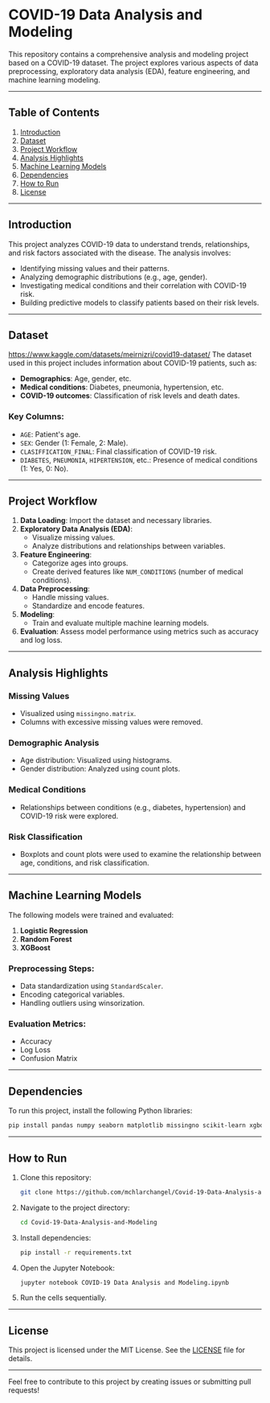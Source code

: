 # COVID-19 Data Analysis and Modeling

This repository contains a comprehensive analysis and modeling project based on a COVID-19 dataset. The project explores various aspects of data preprocessing, exploratory data analysis (EDA), feature engineering, and machine learning modeling.

---

## Table of Contents

1. [Introduction](#introduction)
2. [Dataset](#dataset)
3. [Project Workflow](#project-workflow)
4. [Analysis Highlights](#analysis-highlights)
5. [Machine Learning Models](#machine-learning-models)
6. [Dependencies](#dependencies)
7. [How to Run](#how-to-run)
8. [License](#license)

---

## Introduction

This project analyzes COVID-19 data to understand trends, relationships, and risk factors associated with the disease. The analysis involves:

- Identifying missing values and their patterns.
- Analyzing demographic distributions (e.g., age, gender).
- Investigating medical conditions and their correlation with COVID-19 risk.
- Building predictive models to classify patients based on their risk levels.

---

## Dataset
https://www.kaggle.com/datasets/meirnizri/covid19-dataset/
The dataset used in this project includes information about COVID-19 patients, such as:

- **Demographics**: Age, gender, etc.
- **Medical conditions**: Diabetes, pneumonia, hypertension, etc.
- **COVID-19 outcomes**: Classification of risk levels and death dates.

### Key Columns:
- `AGE`: Patient's age.
- `SEX`: Gender (1: Female, 2: Male).
- `CLASIFFICATION_FINAL`: Final classification of COVID-19 risk.
- `DIABETES`, `PNEUMONIA`, `HIPERTENSION`, etc.: Presence of medical conditions (1: Yes, 0: No).

---

## Project Workflow

1. **Data Loading**: Import the dataset and necessary libraries.
2. **Exploratory Data Analysis (EDA)**:
   - Visualize missing values.
   - Analyze distributions and relationships between variables.
3. **Feature Engineering**:
   - Categorize ages into groups.
   - Create derived features like `NUM_CONDITIONS` (number of medical conditions).
4. **Data Preprocessing**:
   - Handle missing values.
   - Standardize and encode features.
5. **Modeling**:
   - Train and evaluate multiple machine learning models.
6. **Evaluation**: Assess model performance using metrics such as accuracy and log loss.

---

## Analysis Highlights

### Missing Values
- Visualized using `missingno.matrix`.
- Columns with excessive missing values were removed.

### Demographic Analysis
- Age distribution: Visualized using histograms.
- Gender distribution: Analyzed using count plots.

### Medical Conditions
- Relationships between conditions (e.g., diabetes, hypertension) and COVID-19 risk were explored.

### Risk Classification
- Boxplots and count plots were used to examine the relationship between age, conditions, and risk classification.

---

## Machine Learning Models

The following models were trained and evaluated:

1. **Logistic Regression**
2. **Random Forest**
3. **XGBoost**

### Preprocessing Steps:
- Data standardization using `StandardScaler`.
- Encoding categorical variables.
- Handling outliers using winsorization.

### Evaluation Metrics:
- Accuracy
- Log Loss
- Confusion Matrix

---

## Dependencies

To run this project, install the following Python libraries:

```bash
pip install pandas numpy seaborn matplotlib missingno scikit-learn xgboost
```

---

## How to Run

1. Clone this repository:
   ```bash
   git clone https://github.com/mchlarchangel/Covid-19-Data-Analysis-and-Modeling.git
   ```

2. Navigate to the project directory:
   ```bash
   cd Covid-19-Data-Analysis-and-Modeling
   ```

3. Install dependencies:
   ```bash
   pip install -r requirements.txt
   ```

4. Open the Jupyter Notebook:
   ```bash
   jupyter notebook COVID-19 Data Analysis and Modeling.ipynb
   ```

5. Run the cells sequentially.


---

## License

This project is licensed under the MIT License. See the [LICENSE](LICENSE) file for details.

---

Feel free to contribute to this project by creating issues or submitting pull requests!
